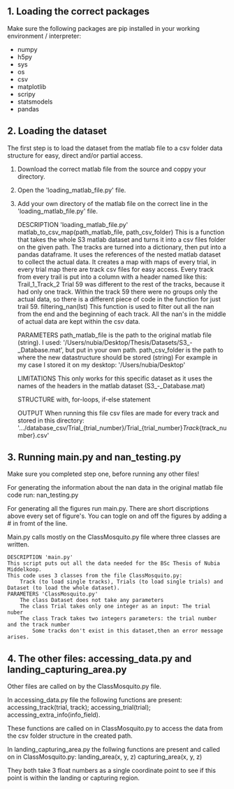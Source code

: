## 1. Loading the correct packages 
Make sure the following packages are pip installed in your working environment / interpreter: 
- numpy
- h5py
- sys
- os
- csv
- matplotlib 
- scripy 
- statsmodels 
- pandas


## 2. Loading the dataset
The first step is to load the dataset from the matlab file to a csv folder data structure for easy, direct and/or partial access.

1. Download the correct matlab file from the source and coppy your directory. 
2. Open the 'loading_matlab_file.py' file.
3. Add your own directory of the matlab file on the correct line in the 'loading_matlab_file.py' file.


    DESCRIPTION 'loading_matlab_file.py' 
        matlab_to_csv_map(path_matlab_file, path_csv_folder)
            This is a function that takes the whole S3 matlab dataset and turns it into a csv files folder on the given path.
            The tracks are turned into a dictionary, then put into a pandas dataframe.
            It uses the references of the nested matlab dataset to collect the actual data.
            It creates a map with maps of every trial, in every trial map there are track csv files for easy access.
            Every track from every trail is put into a column with a header named like this: Trail_1_Track_2
            Trial 59 was different to the rest of the tracks, because it had only one track.
            Within the track 59 there were no groups only the actual data, so there is a different piece of code in the
            function for just trail 59.
        filtering_nan(lst)
            This function is used to filter out all the nan from the end and the beginning of each track.
            All the nan's in the middle of actual data are kept within the csv data.
    
    PARAMETERS
        path_matlab_file is the path to the original matlab file (string).
            I used: '/Users/nubia/Desktop/Thesis/Datasets/S3_-_Database.mat', but put in your own path.
        path_csv_folder is the path to where the new datastructure should be stored (string)
            For example in my case I stored it on my desktop: '/Users/nubia/Desktop'
    
    LIMITATIONS
        This only works for this specific dataset as it uses the names of the headers in the matlab dataset (S3_-_Database.mat)
    
    STRUCTURE
        with, for-loops, if-else statement
    
    OUTPUT
        When running this file csv files are made for every track and stored in this directory:
        '.../database_csv/Trial_{trial_number}/Trial_{trial_number}_Track_{track_number}.csv'

## 3. Running main.py and nan_testing.py 
Make sure you completed step one, before running any other files! 

For generating the information about the nan data in the original matlab file code run: nan_testing.py 

For generating all the figures run main.py. There are short discriptions above every set of figure's. 
You can togle on and off the figures by adding a # in fromt of the line. 

Main.py calls mostly on the ClassMosquito.py file where three classes are written. 

    DESCRIPTION 'main.py' 
    This script puts out all the data needed for the BSc Thesis of Nubia Middelkoop.
    This code uses 3 classes from the file ClassMosquito.py:
        Track (to load single tracks), Trials (to load single trials) and Dataset (to load the whole dataset).
    PARAMETERS 'ClassMosquito.py' 
        The class Dataset does not take any parameters
        The class Trial takes only one integer as an input: The trial nuber
        The class Track takes two integers parameters: the trial number and the track number
            Some tracks don't exist in this dataset,then an error message arises.

## 4. The other files: accessing_data.py and landing_capturing_area.py 
Other files are called on by the ClassMosquito.py file. 

In accessing_data.py file the following functions are present: 
    accessing_track(trial, track); 
    accessing_trial(trial); 
    accessing_extra_info(info_field). 

These functions are called on in ClassMosquito.py to access the data from the csv folder structure in the created path. 

In landing_capturing_area.py the follwing functions are present and called on in ClassMosquito.py: 
    landing_area(x, y, z)
    capturing_area(x, y, z)

They both take 3 float numbers as a single coordinate point to see if this point is within the landing or capturing region. 
